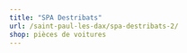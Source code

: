 ```yaml
---
title: "SPA Destribats"
url: /saint-paul-les-dax/spa-destribats-2/
shop: pièces de voitures
---
```

